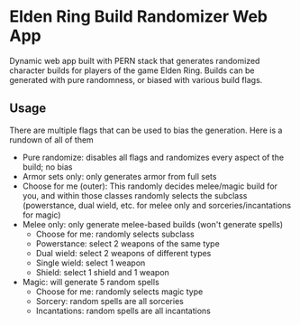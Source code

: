 # Elden Ring Build Randomizer Web App
Dynamic web app built with PERN stack that generates randomized character builds for players of the game Elden Ring. Builds can be generated with pure randomness, or biased with various build flags.

## Usage
There are multiple flags that can be used to bias the generation. Here is a rundown of all of them
- Pure randomize: disables all flags and randomizes every aspect of the build; no bias
- Armor sets only: only generates armor from full sets
- Choose for me (outer): This randomly decides melee/magic build for you, and within those classes randomly selects the subclass (powerstance, dual wield, etc. for melee only and sorceries/incantations for magic)
- Melee only: only generate melee-based builds (won't generate spells)
  - Choose for me: randomly selects subclass
  - Powerstance: select 2 weapons of the same type
  - Dual wield: select 2 weapons of different types
  - Single wield: select 1 weapon
  - Shield: select 1 shield and 1 weapon
- Magic: will generate 5 random spells
  - Choose for me: randomly selects magic type
  - Sorcery: random spells are all sorceries
  - Incantations: random spells are all incantations
